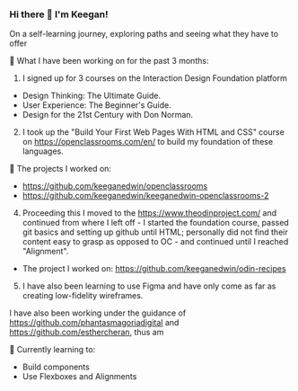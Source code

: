 ### Hi there 👋 I'm Keegan!

On a self-learning journey, exploring paths and seeing what they have to offer

📖 What I have been working on for the past 3 months:
1. I signed up for 3 courses on the Interaction Design Foundation platform
  * Design Thinking: The Ultimate Guide.
  * User Experience: The Beginner's Guide.
  * Design for the 21st Century with Don Norman.
2. I took up the "Build Your First Web Pages With HTML and CSS" course on https://openclassrooms.com/en/ to build my foundation of these languages.

  📑 The projects I worked on: 
 -  https://github.com/keeganedwin/openclassrooms
 -  https://github.com/keeganedwin/keeganedwin-openclassrooms-2
4. Proceeding this I moved to the https://www.theodinproject.com/ and continued from where I left off - I started the foundation course, passed git basics and setting up github until HTML; personally did not find their content easy to grasp as opposed to OC - and continued until I reached "Alignment".
 - The project I worked on: https://github.com/keeganedwin/odin-recipes
5. I have also been learning to use Figma and have only come as far as creating low-fidelity wireframes.

I have also been working under the guidance of https://github.com/phantasmagoriadigital and https://github.com/esthercheran, thus am

🌱 Currently learning to:
- Build components
- Use Flexboxes and Alignments

